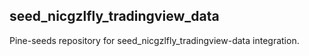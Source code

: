 ## seed_nicgzlfly_tradingview_data

Pine-seeds repository for seed_nicgzlfly_tradingview-data integration.
